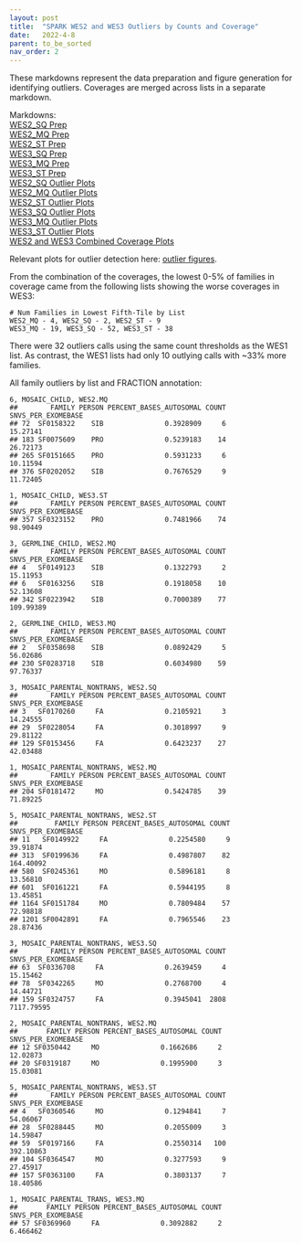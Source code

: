 ```yaml
---
layout: post
title:  "SPARK WES2 and WES3 Outliers by Counts and Coverage"
date:   2022-4-8
parent: to_be_sorted
nav_order: 2
---
```


These markdowns represent the data preparation and figure generation for identifying outliers. Coverages are merged across lists in a separate markdown.

Markdowns:
<br>[WES2_SQ Prep](https://www.dropbox.com/s/thbr9vgqibvbobj/01_WES2_SQ.html?dl=0)
<br>[WES2_MQ Prep](https://www.dropbox.com/s/we6ixqoi5iedtfn/01_WES2_MQ.html?dl=0)
<br>[WES2_ST Prep](https://www.dropbox.com/s/2lt3iohpemotvew/01_WES2_ST.html?dl=0)
<br>[WES3_SQ Prep](https://www.dropbox.com/s/cpwikcnv1hrjx34/01_WES3_SQ.html?dl=0)
<br>[WES3_MQ Prep](https://www.dropbox.com/s/q7eahh0vj743377/01_WES3_MQ.html?dl=0)
<br>[WES3_ST Prep](https://www.dropbox.com/s/j0aqujobwvemu0a/01_WES3_ST.html?dl=0)
<br>[WES2_SQ Outlier Plots](https://www.dropbox.com/s/5ytjk71msu8xe21/02_WES2_SQ.html?dl=0)
<br>[WES2_MQ Outlier Plots](https://www.dropbox.com/s/ldlqrday2v6cpq7/02_WES2_MQ.html?dl=0)
<br>[WES2_ST Outlier Plots](https://www.dropbox.com/s/8meafdj3kj3ec10/02_WES2_ST.html?dl=0)
<br>[WES3_SQ Outlier Plots](https://www.dropbox.com/s/gw650phhs3db3xx/02_WES3_SQ.html?dl=0)
<br>[WES3_MQ Outlier Plots](https://www.dropbox.com/s/6mfpzw4pl8996e3/02_WES3_MQ.html?dl=0)
<br>[WES3_ST Outlier Plots](https://www.dropbox.com/s/jeeqfj7bcdrhfxn/02_WES3_ST.html?dl=0)
<br>[WES2 and WES3 Combined Coverage Plots](https://www.dropbox.com/s/7gcqbxsjhtdy7nd/02_WES2_WES3_combined.html?dl=0)

Relevant plots for outlier detection here: [outlier figures](https://www.dropbox.com/s/ixc4lo7a0uh7irh/wes2_wes3_outlier_cov.pdf?dl=0).

From the combination of the coverages, the lowest 0-5% of families in coverage came from the following lists showing the worse coverages in WES3:
```
# Num Families in Lowest Fifth-Tile by List
WES2_MQ - 4, WES2_SQ - 2, WES2_ST - 9
WES3_MQ - 19, WES3_SQ - 52, WES3_ST - 38
```

There were 32 outliers calls using the same count thresholds as the WES1 list. As contrast, the WES1 lists had only 10 outlying calls with ~33% more families.

All family outliers by list and FRACTION annotation:
```
6, MOSAIC_CHILD, WES2.MQ
##        FAMILY PERSON PERCENT_BASES_AUTOSOMAL COUNT SNVS_PER_EXOMEBASE
## 72  SF0158322    SIB               0.3928909     6           15.27141
## 183 SF0075609    PRO               0.5239183    14           26.72173
## 265 SF0151665    PRO               0.5931233     6           10.11594
## 376 SF0202052    SIB               0.7676529     9           11.72405

1, MOSAIC_CHILD, WES3.ST
##        FAMILY PERSON PERCENT_BASES_AUTOSOMAL COUNT SNVS_PER_EXOMEBASE
## 357 SF0323152    PRO               0.7481966    74           98.90449

3, GERMLINE_CHILD, WES2.MQ
##        FAMILY PERSON PERCENT_BASES_AUTOSOMAL COUNT SNVS_PER_EXOMEBASE
## 4   SF0149123    SIB               0.1322793     2           15.11953
## 6   SF0163256    SIB               0.1918058    10           52.13608
## 342 SF0223942    SIB               0.7000389    77          109.99389

2, GERMLINE_CHILD, WES3.MQ
##        FAMILY PERSON PERCENT_BASES_AUTOSOMAL COUNT SNVS_PER_EXOMEBASE
## 2   SF0358698    SIB               0.0892429     5           56.02686
## 230 SF0283718    SIB               0.6034980    59           97.76337

3, MOSAIC_PARENTAL_NONTRANS, WES2.SQ
##        FAMILY PERSON PERCENT_BASES_AUTOSOMAL COUNT SNVS_PER_EXOMEBASE
## 3   SF0170260     FA               0.2105921     3           14.24555
## 29  SF0228054     FA               0.3018997     9           29.81122
## 129 SF0153456     FA               0.6423237    27           42.03488

1, MOSAIC_PARENTAL_NONTRANS, WES2.MQ
##        FAMILY PERSON PERCENT_BASES_AUTOSOMAL COUNT SNVS_PER_EXOMEBASE
## 204 SF0181472     MO               0.5424785    39           71.89225

5, MOSAIC_PARENTAL_NONTRANS, WES2.ST
##         FAMILY PERSON PERCENT_BASES_AUTOSOMAL COUNT SNVS_PER_EXOMEBASE
## 11   SF0149922     FA               0.2254580     9           39.91874
## 313  SF0199636     FA               0.4987807    82          164.40092
## 580  SF0245361     MO               0.5896181     8           13.56810
## 601  SF0161221     FA               0.5944195     8           13.45851
## 1164 SF0151784     MO               0.7809484    57           72.98818
## 1201 SF0042891     FA               0.7965546    23           28.87436

3, MOSAIC_PARENTAL_NONTRANS, WES3.SQ
##        FAMILY PERSON PERCENT_BASES_AUTOSOMAL COUNT SNVS_PER_EXOMEBASE
## 63  SF0336708     FA               0.2639459     4           15.15462
## 78  SF0342265     MO               0.2768700     4           14.44721
## 159 SF0324757     FA               0.3945041  2808         7117.79595

2, MOSAIC_PARENTAL_NONTRANS, WES2.MQ
##       FAMILY PERSON PERCENT_BASES_AUTOSOMAL COUNT SNVS_PER_EXOMEBASE
## 12 SF0350442     MO               0.1662686     2           12.02873
## 20 SF0319187     MO               0.1995900     3           15.03081

5, MOSAIC_PARENTAL_NONTRANS, WES3.ST
##        FAMILY PERSON PERCENT_BASES_AUTOSOMAL COUNT SNVS_PER_EXOMEBASE
## 4   SF0360546     MO               0.1294841     7           54.06067
## 28  SF0288445     MO               0.2055009     3           14.59847
## 59  SF0197166     FA               0.2550314   100          392.10863
## 104 SF0364547     MO               0.3277593     9           27.45917
## 157 SF0363100     FA               0.3803137     7           18.40586

1, MOSAIC_PARENTAL_TRANS, WES3.MQ
##       FAMILY PERSON PERCENT_BASES_AUTOSOMAL COUNT SNVS_PER_EXOMEBASE
## 57 SF0369960     FA               0.3092882     2           6.466462
```